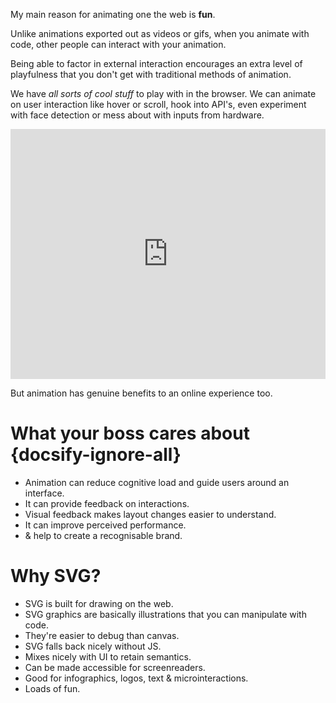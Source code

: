 
My main reason for animating one the web is **fun**.

Unlike animations exported out as videos or gifs, when you animate with code, other people can interact with your animation.

Being able to factor in external interaction encourages an extra level of playfulness that you don't get with traditional methods of animation.

We have *all sorts of cool stuff* to play with in the browser. We can animate on user interaction like hover or scroll, hook into API's, even experiment with face detection or mess about with inputs from hardware.

<iframe height="400" style="width: 100%;" scrolling="no" title="Face Button" src="https://codepen.io/kathykato/embed/EzXZvN?height=265&theme-id=default&default-tab=result" frameborder="no" allowtransparency="true" allowfullscreen="true">
  See the Pen <a href='https://codepen.io/kathykato/pen/EzXZvN'>Face Button</a> by Katherine Kato
  (<a href='https://codepen.io/kathykato'>@kathykato</a>) on <a href='https://codepen.io'>CodePen</a>.
</iframe>

But animation has genuine benefits to an online experience too.

# What your boss cares about {docsify-ignore-all}

* Animation can reduce cognitive load and guide users around an interface.
* It can provide feedback on interactions.
* Visual feedback makes layout changes easier to understand.
* It can improve perceived performance.
* & help to create a recognisable brand.


# Why SVG?
 
* SVG is built for drawing on the web.
* SVG graphics are basically illustrations that you can manipulate with code.
* They're easier to debug than canvas.
* SVG falls back nicely without JS.
* Mixes nicely with UI to retain semantics.
* Can be made accessible for screenreaders.
* Good for infographics, logos, text & microinteractions.
* Loads of fun.

